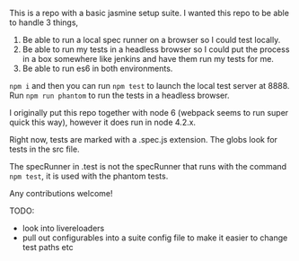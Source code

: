 This is a repo with a basic jasmine setup suite. I wanted this repo to be able to handle 3 things,
1) Be able to run a local spec runner on a browser so I could test locally.
2) Be able to run my tests in a headless browser so I could put the process  in a box somewhere like jenkins and have them run my tests for me.
3) Be able to run es6 in both environments.

`npm i` and then you can run `npm test` to launch the local test server at 8888. Run `npm run phantom` to run the tests in a headless browser.

I originally put this repo together with node 6 (webpack seems to run super quick this way), however it does run in node 4.2.x.

Right now, tests are marked with a .spec.js extension. The globs look for tests in the src file.

The specRunner in .test is not the specRunner that runs with the command `npm test`, it is used with the phantom tests.

Any contributions welcome!

TODO:
- look into livereloaders
- pull out configurables into a suite config file to make it easier to change test paths etc

